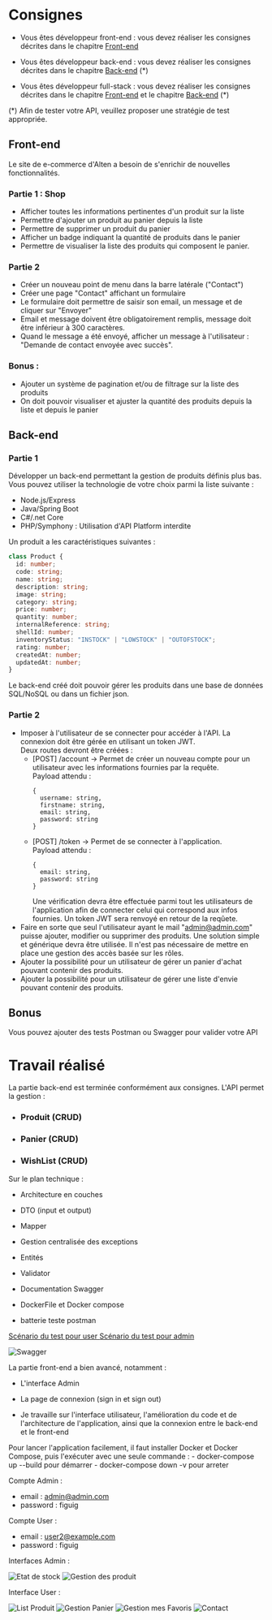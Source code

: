# Consignes

- Vous êtes développeur front-end : vous devez réaliser les consignes décrites dans le chapitre [Front-end](#Front-end)

- Vous êtes développeur back-end : vous devez réaliser les consignes décrites dans le chapitre [Back-end](#Back-end) (*)

- Vous êtes développeur full-stack : vous devez réaliser les consignes décrites dans le chapitre [Front-end](#Front-end) et le chapitre [Back-end](#Back-end) (*)

(*) Afin de tester votre API, veuillez proposer une stratégie de test appropriée.

## Front-end

Le site de e-commerce d'Alten a besoin de s'enrichir de nouvelles fonctionnalités.

### Partie 1 : Shop

- Afficher toutes les informations pertinentes d'un produit sur la liste
- Permettre d'ajouter un produit au panier depuis la liste 
- Permettre de supprimer un produit du panier
- Afficher un badge indiquant la quantité de produits dans le panier
- Permettre de visualiser la liste des produits qui composent le panier.

### Partie 2

- Créer un nouveau point de menu dans la barre latérale ("Contact")
- Créer une page "Contact" affichant un formulaire
- Le formulaire doit permettre de saisir son email, un message et de cliquer sur "Envoyer"
- Email et message doivent être obligatoirement remplis, message doit être inférieur à 300 caractères.
- Quand le message a été envoyé, afficher un message à l'utilisateur : "Demande de contact envoyée avec succès".

### Bonus : 

- Ajouter un système de pagination et/ou de filtrage sur la liste des produits
- On doit pouvoir visualiser et ajuster la quantité des produits depuis la liste et depuis le panier 

## Back-end

### Partie 1

Développer un back-end permettant la gestion de produits définis plus bas.
Vous pouvez utiliser la technologie de votre choix parmi la liste suivante :

- Node.js/Express
- Java/Spring Boot
- C#/.net Core
- PHP/Symphony : Utilisation d'API Platform interdite

Un produit a les caractéristiques suivantes : 

``` typescript
class Product {
  id: number;
  code: string;
  name: string;
  description: string;
  image: string;
  category: string;
  price: number;
  quantity: number;
  internalReference: string;
  shellId: number;
  inventoryStatus: "INSTOCK" | "LOWSTOCK" | "OUTOFSTOCK";
  rating: number;
  createdAt: number;
  updatedAt: number;
}   
```

Le back-end créé doit pouvoir gérer les produits dans une base de données SQL/NoSQL ou dans un fichier json.

### Partie 2

- Imposer à l'utilisateur de se connecter pour accéder à l'API.
  La connexion doit être gérée en utilisant un token JWT.  
  Deux routes devront être créées :
  * [POST] /account -> Permet de créer un nouveau compte pour un utilisateur avec les informations fournies par la requête.   
    Payload attendu : 
    ```
    {
      username: string,
      firstname: string,
      email: string,
      password: string
    }
    ```
  * [POST] /token -> Permet de se connecter à l'application.  
    Payload attendu :  
    ```
    {
      email: string,
      password: string
    }
    ```
    Une vérification devra être effectuée parmi tout les utilisateurs de l'application afin de connecter celui qui correspond aux infos fournies. Un token JWT sera renvoyé en retour de la reqûete.
- Faire en sorte que seul l'utilisateur ayant le mail "admin@admin.com" puisse ajouter, modifier ou supprimer des produits. Une solution simple et générique devra être utilisée. Il n'est pas nécessaire de mettre en place une gestion des accès basée sur les rôles.
- Ajouter la possibilité pour un utilisateur de gérer un panier d'achat pouvant contenir des produits.
- Ajouter la possibilité pour un utilisateur de gérer une liste d'envie pouvant contenir des produits.

## Bonus

Vous pouvez ajouter des tests Postman ou Swagger pour valider votre API


# Travail réalisé


La partie back-end est terminée conformément aux consignes. L'API permet la gestion :
 - ### Produit (CRUD)
 - ### Panier  (CRUD)
 - ### WishList (CRUD)

Sur le plan technique :

- Architecture en couches

- DTO (input et output)

- Mapper

- Gestion centralisée des exceptions

- Entités

 - Validator

 - Documentation Swagger
 - DockerFile et Docker compose
 - batterie teste postman

 [Scénario du test pour user ](./droit%20user.postman_collection.json)
[Scénario du test pour admin](./droit%20admin.postman_collection.json)

![Swagger](./Capture%20d’écran%20du%202025-08-29%2010-17-03.png)




La partie front-end a bien avancé, notamment :

- L'interface Admin

 - La page de connexion (sign in et sign out)

 - Je travaille sur l'interface utilisateur, l'amélioration du code et de l'architecture de l'application, ainsi que la connexion entre le back-end et le front-end



Pour lancer l'application facilement, il faut installer Docker et Docker Compose, puis l'exécuter avec une seule commande :
     -  docker-compose up --build  pour démarrer
     -  docker-compose down -v pour arreter


Compte Admin :
 - email : admin@admin.com
 - password : figuig

Compte User :
- email : user2@example.com
- password : figuig


Interfaces Admin  : 


![Etat de stock](./stateStocke.png)
![Gestion des produit](./gestion-produit.png)



Interface User : 

![List Produit](./list-product.png)
![Gestion Panier](./gestion-panier.png)
![Gestion mes Favoris](./gestion-wishlist.png)
![Contact](./contact.png)
